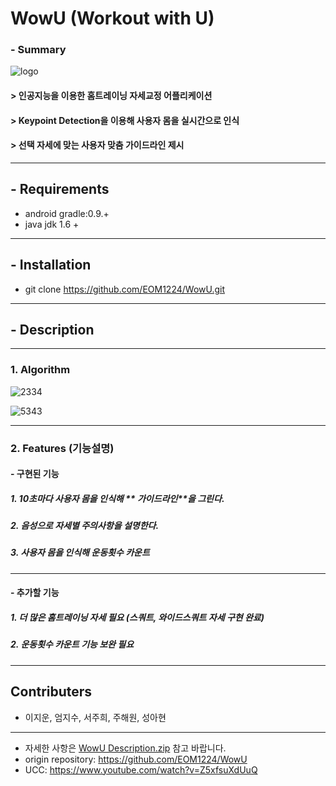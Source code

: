 # WowU (Workout with U)

### - Summary
![logo](https://user-images.githubusercontent.com/45230079/68108278-b7456b00-ff2a-11e9-931a-d9d0cb9ca14f.png)

#### > 인공지능을 이용한 홈트레이닝 자세교정 어플리케이션
#### > Keypoint Detection을 이용해 사용자 몸을 실시간으로 인식
#### > 선택 자세에 맞는 사용자 맞춤 가이드라인 제시


----

## - Requirements
- android gradle:0.9.+
- java jdk 1.6 +

----

## - Installation
- git clone https://github.com/EOM1224/WowU.git 



----
## - Description

----
### 1. Algorithm

![2334](https://user-images.githubusercontent.com/45230079/68169474-ae4aad00-ffaf-11e9-8008-2f7393daa683.PNG)

![5343](https://user-images.githubusercontent.com/45230079/68169487-bc98c900-ffaf-11e9-8922-897e69b0c77a.PNG)



----

### 2. Features (기능설명)

#### - 구현된 기능
##### 1. 10초마다 사용자 몸을 인식해 ** 가이드라인**을 그린다. 
##### 2.  **음성으로** 자세별 주의사항을 설명한다. 
##### 3.  사용자 몸을 인식해 **운동횟수**  **카운트**


----


#### - 추가할 기능
##### 1. 더 많은 홈트레이닝 자세 필요 (스쿼트, 와이드스쿼트 자세 구현 완료)
##### 2. 운동횟수 카운트 기능 보완 필요




----

## Contributers
- 이지운, 엄지수, 서주희, 주해원, 성아현
----
- 자세한 사항은 [WowU Description.zip](https://github.com/wldnswldnswl/MyProject/files/3806746/WowU.Description.zip) 참고 바랍니다.
- origin repository: https://github.com/EOM1224/WowU
- UCC: https://www.youtube.com/watch?v=Z5xfsuXdUuQ


